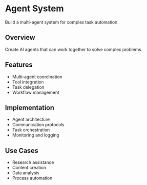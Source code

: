 # Agent System

Build a multi-agent system for complex task automation.

## Overview
Create AI agents that can work together to solve complex problems.

## Features
- Multi-agent coordination
- Tool integration
- Task delegation
- Workflow management

## Implementation
- Agent architecture
- Communication protocols
- Task orchestration
- Monitoring and logging

## Use Cases
- Research assistance
- Content creation
- Data analysis
- Process automation
